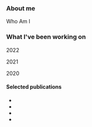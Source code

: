 ### About me

Who Am I

### What I've been working on

2022

2021

2020

#### Selected publications

* 
* 
* 
* 


